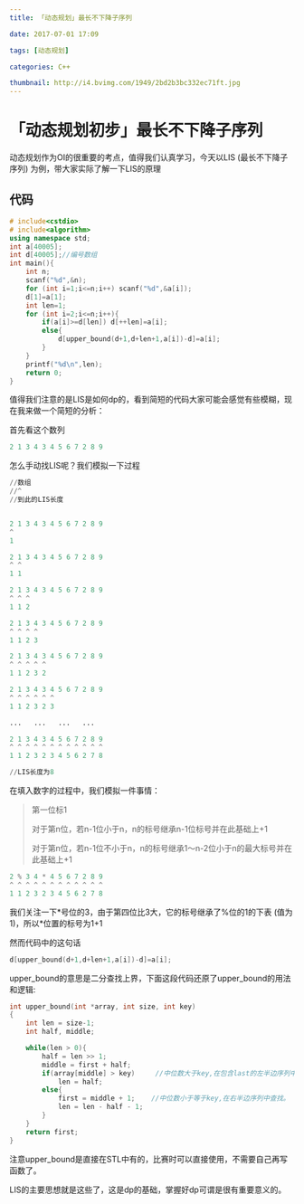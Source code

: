 ```yaml
---
title: 「动态规划」最长不下降子序列

date: 2017-07-01 17:09

tags: [动态规划]

categories: C++

thumbnail: http://i4.bvimg.com/1949/2bd2b3bc332ec71ft.jpg
---
```




# 「动态规划初步」最长不下降子序列

动态规划作为OI的很重要的考点，值得我们认真学习，今天以LIS (最长不下降子序列) 为例，带大家实际了解一下LIS的原理

## 代码

```cpp
# include<cstdio>
# include<algorithm>
using namespace std;
int a[40005];
int d[40005];//编号数组
int main(){
    int n;
    scanf("%d",&n);
    for (int i=1;i<=n;i++) scanf("%d",&a[i]);
    d[1]=a[1];
    int len=1;
    for (int i=2;i<=n;i++){
        if(a[i]>=d[len]) d[++len]=a[i];
        else{
            d[upper_bound(d+1,d+len+1,a[i])-d]=a[i];
        }
    }
    printf("%d\n",len);
    return 0;
}

```

值得我们注意的是LIS是如何dp的，看到简短的代码大家可能会感觉有些模糊，现在我来做一个简短的分析：

首先看这个数列

```python
2 1 3 4 3 4 5 6 7 2 8 9
```

怎么手动找LIS呢？我们模拟一下过程

```python
//数组
//^
//到此的LIS长度


2 1 3 4 3 4 5 6 7 2 8 9
^
1

2 1 3 4 3 4 5 6 7 2 8 9
^ ^
1 1

2 1 3 4 3 4 5 6 7 2 8 9
^ ^ ^
1 1 2

2 1 3 4 3 4 5 6 7 2 8 9
^ ^ ^ ^
1 1 2 3

2 1 3 4 3 4 5 6 7 2 8 9
^ ^ ^ ^ ^
1 1 2 3 2

2 1 3 4 3 4 5 6 7 2 8 9
^ ^ ^ ^ ^ ^
1 1 2 3 2 3

...   ...   ...   ...   

2 1 3 4 3 4 5 6 7 2 8 9
^ ^ ^ ^ ^ ^ ^ ^ ^ ^ ^ ^
1 1 2 3 2 3 4 5 6 2 7 8

//LIS长度为8
```

在填入数字的过程中，我们模拟一件事情：

>第一位标1
>
>对于第n位，若n-1位小于n，n的标号继承n-1位标号并在此基础上+1
>
>对于第n位，若n-1位不小于n，n的标号继承1～n-2位小于n的最大标号并在此基础上+1

```python
2 % 3 4 * 4 5 6 7 2 8 9
^ ^ ^ ^ ^ ^ ^ ^ ^ ^ ^ ^
1 1 2 3 2 3 4 5 6 2 7 8
```

我们关注一下*号位的3，由于第四位比3大，它的标号继承了%位的1的下表 (值为1)，所以\*位置的标号为1+1

然而代码中的这句话

```cpp
d[upper_bound(d+1,d+len+1,a[i])-d]=a[i];
```

upper_bound的意思是二分查找上界，下面这段代码还原了upper_bound的用法和逻辑:

```cpp
int upper_bound(int *array, int size, int key)
{
    int len = size-1;
    int half, middle;

    while(len > 0){
        half = len >> 1;
        middle = first + half;
        if(array[middle] > key)     //中位数大于key,在包含last的左半边序列中查找。
            len = half;
        else{
            first = middle + 1;    //中位数小于等于key,在右半边序列中查找。
            len = len - half - 1;
        }
    }
    return first;
}
```

注意upper_bound是直接在STL中有的，比赛时可以直接使用，不需要自己再写函数了。

LIS的主要思想就是这些了，这是dp的基础，掌握好dp可谓是很有重要意义的。

